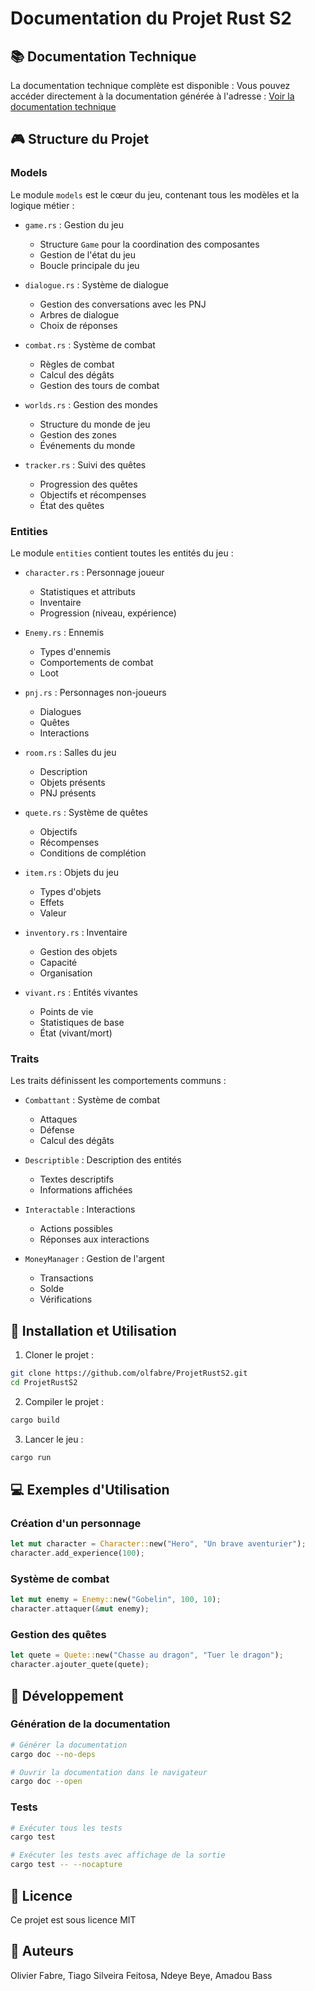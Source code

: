 # Documentation du Projet Rust S2

## 📚 Documentation Technique

La documentation technique complète est disponible :
Vous pouvez accéder directement à la documentation générée à l'adresse :
[Voir la documentation technique](https://olfabre.github.io/ProjetRustS2/blob/version_finale/target/doc/text_rpg_rust/all.html)


## 🎮 Structure du Projet

### Models
Le module `models` est le cœur du jeu, contenant tous les modèles et la logique métier :

- `game.rs` : Gestion du jeu
  - Structure `Game` pour la coordination des composantes
  - Gestion de l'état du jeu
  - Boucle principale du jeu

- `dialogue.rs` : Système de dialogue
  - Gestion des conversations avec les PNJ
  - Arbres de dialogue
  - Choix de réponses

- `combat.rs` : Système de combat
  - Règles de combat
  - Calcul des dégâts
  - Gestion des tours de combat

- `worlds.rs` : Gestion des mondes
  - Structure du monde de jeu
  - Gestion des zones
  - Événements du monde

- `tracker.rs` : Suivi des quêtes
  - Progression des quêtes
  - Objectifs et récompenses
  - État des quêtes

### Entities
Le module `entities` contient toutes les entités du jeu :

- `character.rs` : Personnage joueur
  - Statistiques et attributs
  - Inventaire
  - Progression (niveau, expérience)

- `Enemy.rs` : Ennemis
  - Types d'ennemis
  - Comportements de combat
  - Loot

- `pnj.rs` : Personnages non-joueurs
  - Dialogues
  - Quêtes
  - Interactions

- `room.rs` : Salles du jeu
  - Description
  - Objets présents
  - PNJ présents

- `quete.rs` : Système de quêtes
  - Objectifs
  - Récompenses
  - Conditions de complétion

- `item.rs` : Objets du jeu
  - Types d'objets
  - Effets
  - Valeur

- `inventory.rs` : Inventaire
  - Gestion des objets
  - Capacité
  - Organisation

- `vivant.rs` : Entités vivantes
  - Points de vie
  - Statistiques de base
  - État (vivant/mort)

### Traits
Les traits définissent les comportements communs :

- `Combattant` : Système de combat
  - Attaques
  - Défense
  - Calcul des dégâts

- `Descriptible` : Description des entités
  - Textes descriptifs
  - Informations affichées

- `Interactable` : Interactions
  - Actions possibles
  - Réponses aux interactions

- `MoneyManager` : Gestion de l'argent
  - Transactions
  - Solde
  - Vérifications

## 🚀 Installation et Utilisation

1. Cloner le projet :
```bash
git clone https://github.com/olfabre/ProjetRustS2.git
cd ProjetRustS2
```

2. Compiler le projet :
```bash
cargo build
```

3. Lancer le jeu :
```bash
cargo run
```

## 💻 Exemples d'Utilisation

### Création d'un personnage
```rust
let mut character = Character::new("Hero", "Un brave aventurier");
character.add_experience(100);
```

### Système de combat
```rust
let mut enemy = Enemy::new("Gobelin", 100, 10);
character.attaquer(&mut enemy);
```

### Gestion des quêtes
```rust
let quete = Quete::new("Chasse au dragon", "Tuer le dragon");
character.ajouter_quete(quete);
```

## 🔧 Développement

### Génération de la documentation
```bash
# Générer la documentation
cargo doc --no-deps

# Ouvrir la documentation dans le navigateur
cargo doc --open
```

### Tests
```bash
# Exécuter tous les tests
cargo test

# Exécuter les tests avec affichage de la sortie
cargo test -- --nocapture
```

## 📝 Licence

Ce projet est sous licence MIT

## 👥 Auteurs

Olivier Fabre, Tiago Silveira Feitosa, Ndeye Beye, Amadou Bass
